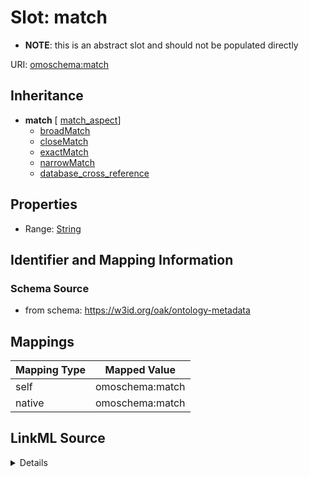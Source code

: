 

# Slot: match


* __NOTE__: this is an abstract slot and should not be populated directly


URI: [omoschema:match](https://w3id.org/oak/ontology-metadata/match)




## Inheritance

* **match** [ [match_aspect](match_aspect.md)]
    * [broadMatch](broadMatch.md)
    * [closeMatch](closeMatch.md)
    * [exactMatch](exactMatch.md)
    * [narrowMatch](narrowMatch.md)
    * [database_cross_reference](database_cross_reference.md)









## Properties

* Range: [String](String.md)





## Identifier and Mapping Information







### Schema Source


* from schema: https://w3id.org/oak/ontology-metadata




## Mappings

| Mapping Type | Mapped Value |
| ---  | ---  |
| self | omoschema:match |
| native | omoschema:match |




## LinkML Source

<details>
```yaml
name: match
from_schema: https://w3id.org/oak/ontology-metadata
rank: 1000
abstract: true
mixins:
- match_aspect
alias: match
range: string

```
</details>